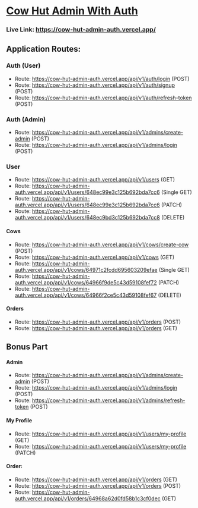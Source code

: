# [Cow Hut Admin With Auth](https://cow-hut-admin-auth.vercel.app/)

  ### Live Link: https://cow-hut-admin-auth.vercel.app/

  ## Application Routes:
  
   ### Auth (User)
   - Route: https://cow-hut-admin-auth.vercel.app/api/v1/auth/login (POST)
   - Route: https://cow-hut-admin-auth.vercel.app/api/v1/auth/signup (POST)
   - Route:  https://cow-hut-admin-auth.vercel.app/api/v1/auth/refresh-token (POST)

   ### Auth (Admin)
   - Route: https://cow-hut-admin-auth.vercel.app/api/v1/admins/create-admin (POST)
   - Route: https://cow-hut-admin-auth.vercel.app/api/v1/admins/login (POST)
   
   ### User
   - Route: https://cow-hut-admin-auth.vercel.app/api/v1/users (GET)
   - Route: https://cow-hut-admin-auth.vercel.app/api/v1/users/648ec99e3c125b692bda7cc6 (Single GET)
   - Route: https://cow-hut-admin-auth.vercel.app/api/v1/users/648ec99e3c125b692bda7cc6 (PATCH)
   - Route: https://cow-hut-admin-auth.vercel.app/api/v1/users/648ec9bd3c125b692bda7cc8 (DELETE)

   #### Cows
   - Route: https://cow-hut-admin-auth.vercel.app/api/v1/cows/create-cow (POST)
   - Route: https://cow-hut-admin-auth.vercel.app/api/v1/cows (GET)
   - Route: https://cow-hut-admin-auth.vercel.app/api/v1/cows/64971c2fcdd695603209efae (Single GET)
   - Route: https://cow-hut-admin-auth.vercel.app/api/v1/cows/64966f9de5c43d59108fef72 (PATCH)
   - Route: https://cow-hut-admin-auth.vercel.app/api/v1/cows/64966f2ce5c43d59108fef67 (DELETE)

   #### Orders
   - Route: https://cow-hut-admin-auth.vercel.app/api/v1/orders (POST)
   - Route: https://cow-hut-admin-auth.vercel.app/api/v1/orders (GET)

 ## Bonus Part

#### Admin
   - Route: https://cow-hut-admin-auth.vercel.app/api/v1/admins/create-admin (POST)
   - Route: https://cow-hut-admin-auth.vercel.app/api/v1/admins/login (POST)
   - Route: https://cow-hut-admin-auth.vercel.app/api/v1/admins/refresh-token (POST)

#### My Profile
- Route: https://cow-hut-admin-auth.vercel.app/api/v1/users/my-profile (GET)
- Route: https://cow-hut-admin-auth.vercel.app/api/v1/users/my-profile (PATCH)

#### Order:
 - Route: https://cow-hut-admin-auth.vercel.app/api/v1/orders (GET)
 - Route: https://cow-hut-admin-auth.vercel.app/api/v1/orders (POST)
 - Route: https://cow-hut-admin-auth.vercel.app/api/v1/orders/64968a62d0fd58b1c3cf0dec (GET)

